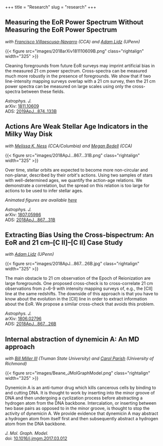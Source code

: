 +++
title = "Research"
slug = "research"
+++

## Measuring the EoR Power Spectrum Without Measuring the EoR Power Spectrum
_with [Francisco Villaescusa-Navarro](https://franciscovillaescusa.github.io) (CCA) and [Adam Lidz](https://www.physics.upenn.edu/people/standing-faculty/adam-lidz) (UPenn)_

{{< figure src="images/2018arXiv181110609B.png" class="rightalign" width="325" >}}

Cleaning foregrounds from future EoR surveys may imprint artificial bias in the measured 21&nbsp;cm power spectrum. Cross-spectra can be measured much more robustly in the presence of foregrounds. We show that if two line-intensity mapping surveys overlap with a 21&nbsp;cm survey, then the 21&nbsp;cm power spectra can be measured on large scales using only the cross-spectra between these fields.

_Astrophys. J._<br/>
arXiv: [1811.10609](https://arxiv.org/abs/1811.10609)<br/>
ADS: [2019ApJ...874..133B](http://adsabs.harvard.edu/abs/2019ApJ...874..133B)

## Actions Are Weak Stellar Age Indicators in the Milky Way Disk
_with [Melissa K. Ness](http://user.astro.columbia.edu/~mkness/Home.html) (CCA/Columbia) and [Megan Bedell](https://bedell.space) (CCA)_

{{< figure src="images/2018ApJ...867...31B.png" class="rightalign" width="325" >}}

Over time, stellar orbits are expected to become more non-circular and non-planar, described by their orbit's actions. Using two samples of stars with well-determined ages, we quantify the action-age relations. We demonstrate a correlation, but the spread on this relation is too large for actions to be used to infer stellar ages.

_Animated figures are available [here](/suppl-info/2018apj-867-31b)_

_Astrophys. J._<br/>
arXiv: [1807.05986](https://arxiv.org/abs/1807.05986)<br/>
ADS: [2018ApJ...867...31B](http://adsabs.harvard.edu/abs/2018ApJ...867...31B)

## Extracting Bias Using the Cross-bispectrum: An EoR and 21&nbsp;cm–[C&nbsp;II]–[C&nbsp;II] Case Study
_with [Adam Lidz](https://www.physics.upenn.edu/people/standing-faculty/adam-lidz) (UPenn)_

{{< figure src="images/2018ApJ...867...26B.jpg" class="rightalign" width="325" >}}

The main obstacle to 21&nbsp;cm observation of the Epoch of Reionization are large foregrounds. One proposed cross-check is to cross-correlate 21&nbsp;cm observations from z~6-9 with intensity mapping surveys of, e.g., the [CII] line at the same redshifts. The downside of this approach is that you have to know about the evolution in the [CII] line in order to extract information about the EoR. We propose a similar cross-check that avoids this problem.

_Astrophys. J._<br/>
arXiv: [1806.02796](https://arxiv.org/abs/1806.02796)<br/>
ADS: [2018ApJ...867...26B](http://adsabs.harvard.edu/abs/2018ApJ...867...26B)

## Internal abstraction of dynemicin A: An MD approach
_with [Bill Miller III](https://www.truman.edu/faculty-staff/brmiller/) (Truman State University) and [Carol Parish](https://chemistry.richmond.edu/faculty/cparish/) (University of Richmond)_

{{< figure src="images/Beane_JMolGraphModel.png" class="rightalign" width="325" >}}

Dynemicin A is an anti-tumor drug which kills cancerous cells by binding to and cutting DNA. It is thought to work by inserting into the minor groove of DNA and then undergoing a cyclization process before abstracting a hydrogen atom from the DNA backbone. Intercalation, or inserting between two base pairs as opposed to in the minor groove, is thought to stop the activity of dynemicin A. We provide evidence that dynemicin A may abstract a hydrogen atom from itself first and then subsequently abstract a hydrogen atom from the DNA backbone.

_J. Mol. Graph. Model._<br/>
doi: [10.1016/j.jmgm.2017.03.012](https://doi.org/10.1016/j.jmgm.2017.03.012)
